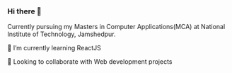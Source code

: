 ### Hi there 👋

<!--
**MaitriGurey/MaitriGurey** is a ✨ _special_ ✨ repository because its `README.md` (this file) appears on your GitHub profile.

Here are some ideas to get you started:

- 🔭 I’m currently working on ...
- 🌱 I’m currently learning ...
- 👯 I’m looking to collaborate on ...
- 🤔 I’m looking for help with ...
- 💬 Ask me about ...
- 📫 How to reach me: ...
- 😄 Pronouns: ...
- ⚡ Fun fact: ...
-->
Currently pursuing my Masters in Computer Applications(MCA) at National Institute of Technology, Jamshedpur.

🌱 I’m currently learning ReactJS

👯 Looking to collaborate with Web development projects
